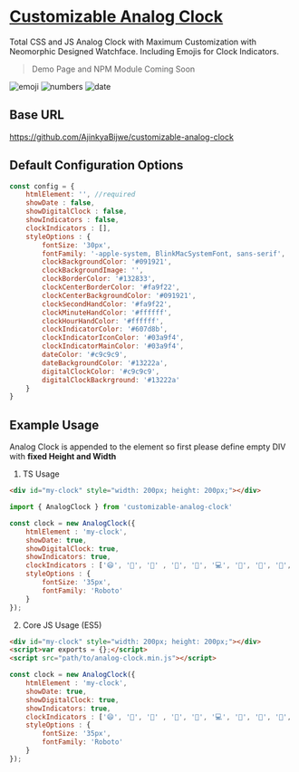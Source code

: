 
# [Customizable Analog Clock](https://github.com/AjinkyaBijwe/customizable-analog-clock "Analog Clock")

Total CSS and JS Analog Clock with Maximum Customization with Neomorphic Designed Watchface. Including Emojis for Clock Indicators.

> Demo Page and NPM Module Coming Soon

![emoji](https://user-images.githubusercontent.com/8812357/87088012-110cdc00-c202-11ea-874b-29e06a74ccb5.png)
![numbers](https://user-images.githubusercontent.com/8812357/87088015-110cdc00-c202-11ea-9ea8-35a7ba5577b4.png)
![date](https://user-images.githubusercontent.com/8812357/87088011-10744580-c202-11ea-88e1-63af0df4dea5.png)

## Base URL
https://github.com/AjinkyaBijwe/customizable-analog-clock

## Default Configuration Options
```javascript
const config = {
    htmlElement: '', //required
    showDate : false,
    showDigitalClock : false,
    showIndicators : false,
    clockIndicators : [],
    styleOptions : {
        fontSize: '30px',
        fontFamily: '-apple-system, BlinkMacSystemFont, sans-serif',
        clockBackgroundColor: '#091921',
        clockBackgroundImage: '',
        clockBorderColor: '#132833',
        clockCenterBorderColor: '#fa9f22',
        clockCenterBackgroundColor: '#091921',
        clockSecondHandColor: '#fa9f22',
        clockMinuteHandColor: '#ffffff',
        clockHourHandColor: '#ffffff',
        clockIndicatorColor: '#607d8b',
        clockIndicatorIconColor: '#03a9f4',
        clockIndicatorMainColor: '#03a9f4',
        dateColor: '#c9c9c9',
        dateBackgroundColor: '#13222a',
        digitalClockColor: '#c9c9c9',
        digitalClockBackrground: '#13222a'
    }
}
```

## Example Usage
Analog Clock is appended to the element so first please define empty DIV with **fixed Height and Width**

1. TS Usage
```HTML
<div id="my-clock" style="width: 200px; height: 200px;"></div>
```
```javascript
import { AnalogClock } from 'customizable-analog-clock'

const clock = new AnalogClock({
    htmlElement : 'my-clock',
    showDate: true,
    showDigitalClock: true,
    showIndicators: true,
    clockIndicators : ['😄', '🙂', '🥪' , '🦜', '🐊', '💻', '🐅', '🐼', '🐘', '🚴‍♂️', '🏂', '🧑']
    styleOptions : {
        fontSize: '35px',
        fontFamily: 'Roboto'
    }
});
```

2. Core JS Usage (ES5)
```HTML
<div id="my-clock" style="width: 200px; height: 200px;"></div>
<script>var exports = {};</script>
<script src="path/to/analog-clock.min.js"></script>
```
```javascript
const clock = new AnalogClock({
    htmlElement : 'my-clock',
    showDate: true,
    showDigitalClock: true,
    showIndicators: true,
    clockIndicators : ['😄', '🙂', '🥪' , '🦜', '🐊', '💻', '🐅', '🐼', '🐘', '🚴‍♂️', '🏂', '🧑']
    styleOptions : {
        fontSize: '35px',
        fontFamily: 'Roboto'
    }
});
```

